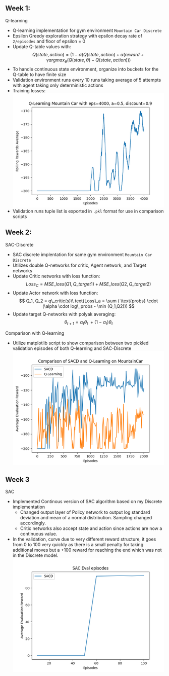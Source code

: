 ## Week 1:
Q-learning
- Q-learning implementation for gym environment ```Mountain Car Discrete```
- Epsilon Greedy exploration strategy with epsilon decay rate of ```2/episodes``` and floor of epsilon = 0
- Update Q-table values with:
$$Q(state,action) = (1 - \alpha)Q(state,action) + \alpha(reward+\gamma argmax_\theta(Q(state,\theta) - Q(state,action)))$$
- To handle continuous state environment, organize into buckets for the Q-table to have finite size
- Validation environment runs every 10 runs taking average of 5 attempts with agent taking only deterministic actions
-  Training losses:\
![Training Losses](images/q-learning0.5.png)
- Validation runs tuple list is exported in ```.pkl``` format for use in comparison scripts
## Week 2:
SAC-Discrete
- SAC discrete implentation for same gym environment ```Mountain Car Discrete```
- Utilizes double Q-networks for critic, Agent network, and Target networks
- Update Critic networks with loss function:
$$
Loss_C = MSE\_loss(Q1, Q\_target1)+MSE\_loss(Q2,Q\_target2)$$
- Update Actor network with loss function:
$$
Q_1, Q_2 = q\_critic(s)\\
text{Loss}_a = \sum ( \text{probs} \cdot (\alpha \cdot log\_probs - \min (Q_1,Q2)))
$$
- Update target Q-networks with polyak averaging:
$$
\theta_{t+1} = \alpha_{t}\theta_{t}\ + (1-\alpha_{t})\theta_{t}
$$

Comparison with Q-learning
- Utilize matplotlib script to show comparison between two pickled validation episodes of both Q-learning and SAC-Discrete\
![comparison](images/comparison.png)

## Week 3
SAC
- Implemented Continous version of SAC algorithm based on my Discrete implementation
    - Changed output layer of Policy network to output log standard deviation and mean of a normal distribution. Sampling changed accordingly.
    - Critic networks also accept state and action since actions are now a continuous value.
- In the validation, curve due to very different reward structure, it goes from 0 to 100 very quickly as there is a small penalty for taking additional moves but a +100 reward for reaching the end which was not in the Discrete model.
![SAC](images/SAC_eval.png)
